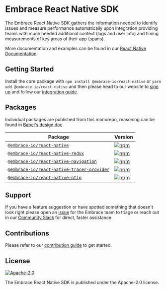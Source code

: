 # Embrace React Native SDK

The Embrace React Native SDK gathers the information needed to identify issues and measure performance automatically
upon integration providing teams with much needed additional context (logs and user info) and timing measurements of
key areas of their app (spans).

More documentation and examples can be found in our [React Native Documentation](https://embrace.io/docs/react-native/).

## Getting Started

Install the core package with `npm install @embrace-io/react-native` or `yarn add @embrace-io/react-native` and then
please head to our website to [sign up](https://dash.embrace.io/signup/) and follow our [integration guide](./packages/core/README.md).

## Packages

Individual packages are published from this monorepo, reasoning can be found in [Babel's design doc](https://github.com/babel/babel/blob/main/doc/design/monorepo.md).

| Package                                                                               | Version                                                                                                                                                                 |
|---------------------------------------------------------------------------------------|-------------------------------------------------------------------------------------------------------------------------------------------------------------------------|
| [`@embrace-io/react-native`](./packages/core)                                         | [![npm](https://img.shields.io/npm/v/@embrace-io/react-native.svg?maxAge=3600)](https://www.npmjs.com/package/@embrace-io/react-native)                                 |
| [`@embrace-io/react-native-redux`](./packages/react-native-redux)   | [![npm](https://img.shields.io/npm/v/@embrace-io/react-native-redux.svg?maxAge=3600)](https://www.npmjs.com/package/@embrace-io/react-native-redux)   |
| [`@embrace-io/react-native-navigation`](./packages/react-native-navigation)           | [![npm](https://img.shields.io/npm/v/@embrace-io/react-native-navigation.svg?maxAge=3600)](https://www.npmjs.com/package/@embrace-io/react-native-navigation)           |
| [`@embrace-io/react-native-tracer-provider`](./packages/react-native-tracer-provider) | [![npm](https://img.shields.io/npm/v/@embrace-io/react-native-tracer-provider.svg?maxAge=3600)](https://www.npmjs.com/package/@embrace-io/react-native-tracer-provider) |
| [`@embrace-io/react-native-otlp`](./packages/react-native-otlp)                       | [![npm](https://img.shields.io/npm/v/@embrace-io/react-native-otlp.svg?maxAge=3600)](https://www.npmjs.com/package/@embrace-io/react-native-otlp)                       |

## Support

If you have a feature suggestion or have spotted something that doesn't look right please open an [issue](https://github.com/embrace-io/embrace-react-native-sdk/issues/new) for the Embrace team to triage or reach out in our [Community Slack](https://community.embrace.io/) for direct, faster assistance.

## Contributions

Please refer to our [contribution guide](./CONTRIBUTING.md) to get started.

## License

[![Apache-2.0](https://img.shields.io/badge/license-Apache--2.0-orange)](./LICENSE.txt)

The Embrace React Native SDK is published under the Apache-2.0 license.


